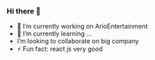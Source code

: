 ### Hi there 👋

<!--
**alimohamadi17/alimohamadi17** is a ✨ _special_ ✨ repository because its `README.md` (this file) appears on your GitHub profile.

Here are some ideas to get you started:
-->
- 🔭 I’m currently working on ArioEntertainment
- 🌱 I’m currently learning ...
-  I’m looking to collaborate on big company
- ⚡ Fun fact: react js very good

